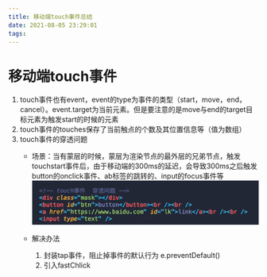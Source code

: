 ```yaml
---
title: 移动端touch事件总结
date: 2021-08-05 23:29:01
tags:
---
```

# 移动端touch事件
1. touch事件也有event，event的type为事件的类型（start，move，end，cancel）。event.target为当前元素。但是要注意的是move与end的target目标元素为触发start的时候的元素
2. touch事件的touches保存了当前触点的个数及其位置信息等（值为数组）
3. touch事件的穿透问题
   - 场景：当有蒙层的时候，蒙层为渲染节点的最外层的兄弟节点，触发touchstart事件后，由于移动端的300ms的延迟，会导致300ms之后触发button的onclick事件、ab标签的跳转的、input的focus事件等
    ![示例](https://github.com/FisherKai/MyGitHubBlog/blob/main/source/_posts/img/touch.png)
   - 解决办法

     1. 封装tap事件，阻止掉事件的默认行为 e.preventDefault()
     2. 引入fastChlick 